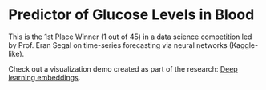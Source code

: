 # Predictor of Glucose Levels in Blood
This is the 1st Place Winner (1 out of 45) in a data science competition led by Prof. Eran Segal on time-series forecasting via neural networks (Kaggle-like).

Check out a visualization demo created as part of the research: [Deep learning embeddings](https://bit.ly/3vSEQcg).

